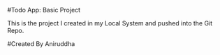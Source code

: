#Todo App: Basic Project

This is the project I created in my Local System and pushed into the Git Repo.

#Created By Aniruddha

